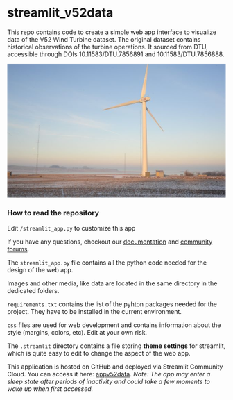 # streamlit_v52data
This repo contains code to create a simple web app interface to visualize data of the V52 Wind Turbine dataset.
The original dataset contains historical observations of the turbine operations.
It sourced from DTU, accessible through DOIs 10.11583/DTU.7856891 and 10.11583/DTU.7856888. 

![V52turbine](images/v52turbine_3.jpg)  

### How to read the repository

Edit `/streamlit_app.py` to customize this app

If you have any questions, checkout our [documentation](https://docs.streamlit.io) and [community
forums](https://discuss.streamlit.io).

The `streamlit_app.py` file contains all the python code needed for the design of the web app.

Images and other media, like data are located in the same directory in the dedicated folders.

`requirements.txt` contains the list of the pyhton packages needed for the project. They have to be installed in the current environment.

`css` files are used for web development and contains information about the style (margins, colors, etc). Edit at your own risk.

The `.streamlit` directory contains a file storing **theme settings** for streamlit, which is quite easy to edit to change the aspect of the web app.

This application is hosted on GitHub and deployed via Streamlit Community Cloud. You can access it here: [appv52data](https://appv52data.streamlit.app/).
*Note: The app may enter a sleep state after periods of inactivity and could take a few moments to wake up when first accessed.*
